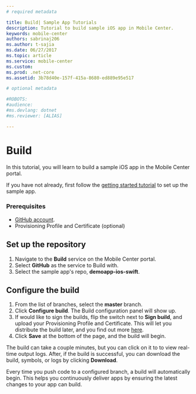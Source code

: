 ```yaml
---
# required metadata

title: Build| Sample App Tutorials
description: Tutorial to build sample iOS app in Mobile Center.
keywords: mobile-center
authors: sabrinaj206
ms.author: t-sajia
ms.date: 06/27/2017
ms.topic: article
ms.service: mobile-center
ms.custom:
ms.prod: .net-core
ms.assetid: 3b78d40e-157f-415a-8680-ed889e95e517

# optional metadata

#ROBOTS:
#audience:
#ms.devlang: dotnet
#ms.reviewer: [ALIAS]

---
```


# Build
In this tutorial, you will learn to build a sample iOS app in the Mobile Center portal.

If you have not already, first follow the [getting started tutorial](/getting-started.md) to set up the sample app.


### Prerequisites
- [GitHub account](https://github.com/join).
- Provisioning Profile and Certificate (optional)

<!--
## Add a shared scheme
To build the sample app, you'll first have to add a shared scheme to the project.
1. Open the sample app's **.xcworkspace** in XCode.
2. Select **Product** > **Scheme** > **Manage Schemes**.
3. Check the **shared** box for the project
4. Push the changes to GitHub.
-->
## Set up the repository
1. Navigate to the **Build** service on the Mobile Center portal.
2. Select **GitHub** as the service to Build with.
3. Select the sample app's repo, **demoapp-ios-swift**.

## Configure the build
1. From the list of branches, select the **master** branch.
2. Click **Configure build**. The Build configuration panel will show up.
3. If would like to sign the builds, flip the switch next to **Sign build**, and upload your Provisioning Profile and Certificate. This will let you distribute the build later, and you find out more [here](https://developer.apple.com/support/certificates/).
4. Click **Save** at the bottom of the page, and the build will begin.

The build can take a couple minutes, but you can click on it to to view real-time output logs. After, if the build is successful, you can download the build, symbols, or logs by clicking **Download**.

Every time you push code to a configured branch, a build will automatically begin. This helps you continuously deliver apps by ensuring the latest changes to your app can build.
